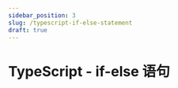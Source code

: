 ```yaml
---
sidebar_position: 3
slug: /typescript-if-else-statement
draft: true
---
```


# TypeScript - if-else 语句

